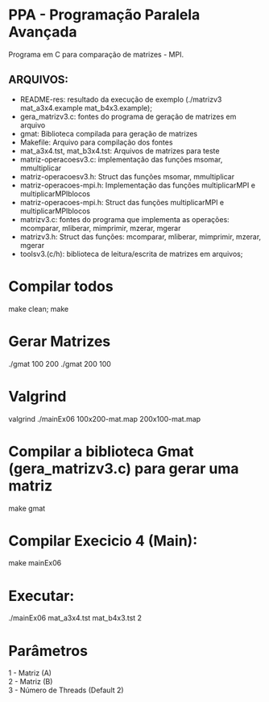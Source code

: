 # PPA - Programação Paralela Avançada
Programa em C para comparação de matrizes - MPI.

## ARQUIVOS:
* README-res: resultado da execução de exemplo (./matrizv3 mat_a3x4.example mat_b4x3.example);
* gera_matrizv3.c: fontes do programa de geração de matrizes em arquivo
* gmat: Biblioteca compilada para geração de matrizes
* Makefile: Arquivo para compilação dos fontes
* mat_a3x4.tst, mat_b3x4.tst: Arquivos de matrizes para teste
* matriz-operacoesv3.c: implementação das funções msomar, mmultiplicar
* matriz-operacoesv3.h: Struct das funções msomar, mmultiplicar
* matriz-operacoes-mpi.h: Implementação das funções multiplicarMPI e multiplicarMPIblocos
* matriz-operacoes-mpi.h: Struct das funções multiplicarMPI e multiplicarMPIblocos
* matrizv3.c: fontes do programa que implementa as operações: mcomparar, mliberar, mimprimir, mzerar, mgerar
* matrizv3.h: Struct das funções: mcomparar, mliberar, mimprimir, mzerar, mgerar
* toolsv3.(c/h): biblioteca de leitura/escrita de matrizes em arquivos;  

# Compilar todos
make clean; make

# Gerar Matrizes
./gmat 100 200
./gmat 200 100

# Valgrind
valgrind ./mainEx06 100x200-mat.map 200x100-mat.map

# Compilar a biblioteca Gmat (gera_matrizv3.c) para gerar uma matriz
make gmat

# Compilar Execicio 4 (Main):
make mainEx06

# Executar: 
 ./mainEx06 mat_a3x4.tst mat_b4x3.tst 2

 # Parâmetros
 1 - Matriz (A)\
 2 - Matriz (B)\
 3 - Número de Threads (Default 2)